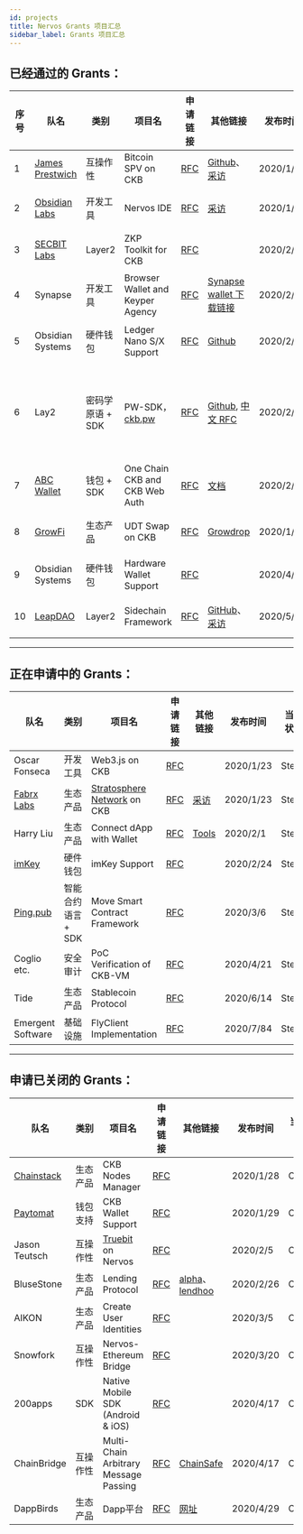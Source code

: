 ```yaml
---
id: projects
title: Nervos Grants 项目汇总
sidebar_label: Grants 项目汇总
---
```


## 已经通过的 Grants：

|序号|队名|类别|项目名|申请链接|其他链接|发布时间|当前状态|检查点|
|---|---|---|---|---|---|---|---|---|
|1|[James Prestwich](https://summa.one/)|互操作性|Bitcoin SPV on CKB| [RFC](https://talk.nervos.org/t/grant-rfc-bitcoin-spv-utils/4162) |[Github](https://github.com/summa-tx/bitcoin-spv)、[采访](https://mp.weixin.qq.com/s/1hivIoTp7sLcmBIkLad30w)|2020/1/22|结束|
|2|[Obsidian Labs](https://www.obsidianlabs.io/)|开发工具|Nervos IDE| [RFC](https://talk.nervos.org/t/grant-rfc-nervos-ide/4188) |[采访](https://mp.weixin.qq.com/s/u4Qie1_pQddqSpcqti0ZTg)|2020/1/27|阶段1|
|3|[SECBIT Labs](https://github.com/sec-bit/)|Layer2|ZKP Toolkit for CKB| [RFC](https://talk.nervos.org/t/rfc-zkp-toolkit-ckb-a-zero-knowledge-proof-toolkit-for-ckb/4254) ||2020/2/7|阶段2|
|4|Synapse|开发工具|Browser Wallet and Keyper Agency| [RFC](https://talk.nervos.org/t/synapse-browser-wallet-and-keyper-agency/4339) |[ Synapse wallet 下载链接](https://github.com/rebase-network/synapse-extension/releases/tag/v0.0.1)|2020/2/27|阶段2|[检查点1](https://www.youtube.com/watch?v=O7ssQxLgHZE&t=727s)|
|5|Obsidian Systems|硬件钱包|Ledger Nano S/X Support| [RFC](https://talk.nervos.org/t/grant-rfc-ledger-nano-s-x-application-for-nervos/4349) |[Github](https://github.com/obsidiansystems)|2020/2/28|阶段2|[检查点1](https://www.youtube.com/watch?v=OFgRwY_RVfw&t=425s)|
|6|Lay2|密码学原语 + SDK|PW-SDK，[ckb.pw](https://ckb.pw)| [RFC](https://talk.nervos.org/t/grant-rfc-pw-sdk-build-dapps-on-ckb-and-run-them-everywhere/4289/) |[Github](https://github.com/lay2dev/ckb.pw), [中文 RFC](https://talk.nervos.org/t/grant-rfc-pw-sdk-ckb-dapps/4290/)|2020/2/14|阶段3|[检查点1](https://www.youtube.com/watch?v=Oycw8JhxgHw)、[检查点2](https://www.youtube.com/watch?v=_WbHc6Y2Rvo)|
|7|[ABC Wallet](http://www.abcwallet.com/)|钱包 + SDK|One Chain CKB and CKB Web Auth|[RFC](https://talk.nervos.org/t/abc-wallet-another-ckb-sdk-and-ckb-web-auth/4285) |[文档](https://blockabc.github.io/one_chain_ckb/)|2020/2/14|阶段2|
|8|[GrowFi](https://medium.com/growfi)|生态产品|UDT Swap on CKB|[RFC](https://talk.nervos.org/t/growfi-udt-swap/4382) |[Growdrop](http://dev.growdrop.io/)|2020/1/31|阶段2|[检查点1](https://www.youtube.com/watch?v=-zyz9iefgSQ)|
|9|Obsidian Systems|硬件钱包|Hardware Wallet Support| [RFC](https://talk.nervos.org/t/obsidian-systems-hardware-wallet-support-in-ckb-cli-and-additional-ledger-features/4621) ||2020/4/28|阶段1||
|10|[LeapDAO](https://ipfs.leapdao.org/)|Layer2|Sidechain Framework|[RFC](https://talk.nervos.org/t/ckb-sidechain-framework/4722) |[GitHub](https://github.com/leapdao)、[采访](https://mp.weixin.qq.com/s/6ujGMLn9JJGNp-2S7dXBvg)|2020/5/27|阶段1|

---

## 正在申请中的 Grants：

|   队名  | 类别 | 项目名  | 申请链接 |其他链接 |发布时间 | 当前状态 |
|---------|-------|---------|---------|---------|---------|---------|
|Oscar Fonseca|开发工具|Web3.js on CKB|[RFC](https://talk.nervos.org/t/rfc-web3-js-port/4171) ||2020/1/23|Step2|
|[Fabrx Labs](https://www.fabrx.io/)|生态产品|[Stratosphere Network](https://www.stratosphere.network/) on CKB|[RFC](https://talk.nervos.org/t/rfc-nervos-interoperability-bridge-with-the-decentralized-cloud-stratosphere/4174) |[采访](https://mp.weixin.qq.com/s/KgEYtwui5jpTcfwa1NKpDg)|2020/1/23|Step2|
|Harry Liu|生态产品|Connect dApp with Wallet|[RFC](https://talk.nervos.org/t/rfc-oneconnect-connect-ckb-dapp-with-any-wallet/4219) |[Tools](https://tools.rebase.network/ckb)|2020/2/1|Step2|
|[imKey](https://imkey.im/)|硬件钱包|imKey Support|[RFC](https://talk.nervos.org/t/imkey-hardware-digital-wallet-grant-proposal/4327)||2020/2/24|Step1|
|[Ping.pub](https://ping.pub/)|智能合约语言 + SDK|Move Smart Contract Framework|[RFC](https://talk.nervos.org/t/move-smart-contract-framework-proposal/4395) ||2020/3/6|Step1|
|Coglio etc.|安全审计|PoC Verification of CKB-VM|[RFC](https://talk.nervos.org/t/coglio-mccarthy-smith-poc-verification-of-ckb-vm/4580) ||2020/4/21|Step1|
|Tide|生态产品|Stablecoin Protocol|[RFC](https://talk.nervos.org/t/tide-finance-borrowing-stablecoin-protocol/4765) ||2020/6/14|Step1|
|Emergent Software|基础设施|FlyClient Implementation|[RFC](https://talk.nervos.org/t/emergent-software-flyclient-implementation/4806) ||2020/7/84|Step1|

---

## 申请已关闭的 Grants：

|   队名  | 类别 | 项目名  | 申请链接 |其他链接 |发布时间 | 当前状态 |
|---------|-------|---------|---------|---------|---------|---------|
|[Chainstack](https://chainstack.com/)|生态产品|CKB Nodes Manager|[RFC](https://talk.nervos.org/t/managed-nervos-nodes-instant-access-to-the-nervos-network/4198) ||2020/1/28|Closed|
|[Paytomat](https://paytomat.com/)|钱包支持|CKB Wallet Support|[RFC](https://talk.nervos.org/t/rfc-nervos-support-in-paytomat-wallet/4203) ||2020/1/29|Closed|
|Jason Teutsch|互操作性|[Truebit](https://truebit.io/) on Nervos|[RFC](https://talk.nervos.org/t/truebit-on-nervos/4237) ||2020/2/5|Closed|
|BluseStone|生态产品|Lending Protocol|[RFC](https://talk.nervos.org/t/grant-proposal-lending-protocol-on-nervos/4336) |[alpha](https://alpha.bluestone.live/)、[lendhoo](https://www.lendhoo.com/)|2020/2/26|Closed|
|AIKON|生态产品|Create User Identities|[RFC](https://talk.nervos.org/t/aikon-creating-identities-on-nervos/4384) ||2020/3/5|Closed|
|Snowfork|互操作性|Nervos-Ethereum Bridge|[RFC](https://talk.nervos.org/t/snowfork-nervos-ethereum-bridge/4459) ||2020/3/20|Closed|
|200apps|SDK|Native Mobile SDK (Android & iOS) |[RFC](https://talk.nervos.org/t/200apps-native-mobile-sdk-android-ios/4564) ||2020/4/17|Closed|
|ChainBridge|互操作性|Multi-Chain Arbitrary Message Passing|[RFC](https://talk.nervos.org/t/chainbridge-integration-multi-chain-arbitrary-message-passing/4559) |[ChainSafe](https://chainsafe.io/)|2020/4/17|Closed|
|DappBirds|生态产品|Dapp平台|[RFC](https://talk.nervos.org/t/chain-enable-traditional-app-project-parties-to-quickly-change-the-chain-to-the-ground-and-join-the-nervos-ecosystem/4631) |[网址](https://store.dappbirds.com/index)|2020/4/29|Closed|